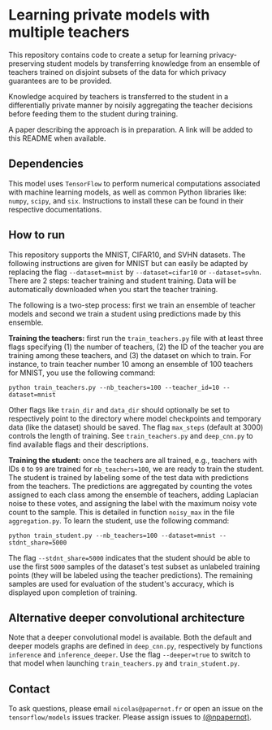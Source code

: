 # Learning private models with multiple teachers

This repository contains code to create a setup for learning privacy-preserving 
student models by transferring knowledge from an ensemble of teachers trained 
on disjoint subsets of the data for which privacy guarantees are to be provided.

Knowledge acquired by teachers is transferred to the student in a differentially
private manner by noisily aggregating the teacher decisions before feeding them
to the student during training.

A paper describing the approach is in preparation. A link will be added to this 
README when available.

## Dependencies

This model uses `TensorFlow` to perform numerical computations associated with 
machine learning models, as well as common Python libraries like: `numpy`, 
`scipy`, and `six`. Instructions to install these can be found in their 
respective documentations. 

## How to run

This repository supports the MNIST, CIFAR10, and SVHN datasets. The following
instructions are given for MNIST but can easily be adapted by replacing the 
flag `--dataset=mnist` by `--dataset=cifar10` or `--dataset=svhn`.
There are 2 steps: teacher training and student training. Data will be 
automatically downloaded when you start the teacher training. 

The following is a two-step process: first we train an ensemble of teacher
models and second we train a student using predictions made by this ensemble.

**Training the teachers:** first run the `train_teachers.py` file with at least
three flags specifying (1) the number of teachers, (2) the ID of the teacher
you are training among these teachers, and (3) the dataset on which to train. 
For instance, to train teacher number 10 among an ensemble of 100 teachers for 
MNIST, you use the following command:

```
python train_teachers.py --nb_teachers=100 --teacher_id=10 --dataset=mnist
```

Other flags like `train_dir` and `data_dir` should optionally be set to
respectively point to the directory where model checkpoints and temporary data
(like the dataset) should be saved. The flag `max_steps` (default at 3000) 
controls the length of training. See `train_teachers.py` and `deep_cnn.py` 
to find available flags and their descriptions.

**Training the student:** once the teachers are all trained, e.g., teachers 
with IDs `0` to `99` are trained for `nb_teachers=100`, we are ready to train
the student. The student is trained by labeling some of the test data with 
predictions from the teachers. The predictions are aggregated by counting the
votes assigned to each class among the ensemble of teachers, adding Laplacian 
noise to these votes, and assigning the label with the maximum noisy vote count
to the sample. This is detailed in function `noisy_max` in the file 
`aggregation.py`. To learn the student, use the following command:

```
python train_student.py --nb_teachers=100 --dataset=mnist --stdnt_share=5000
```

The flag `--stdnt_share=5000` indicates that the student should be able to
use the first `5000` samples of the dataset's test subset as unlabeled
training points (they will be labeled using the teacher predictions). The 
remaining samples are used for evaluation of the student's accuracy, which
is displayed upon completion of training.

## Alternative deeper convolutional architecture

Note that a deeper convolutional model is available. Both the default and 
deeper models graphs are defined in `deep_cnn.py`, respectively by 
functions `inference` and `inference_deeper`. Use the flag `--deeper=true` 
to switch to that model when launching `train_teachers.py` and 
`train_student.py`. 

## Contact

To ask questions, please email `nicolas@papernot.fr` or open an issue on 
the `tensorflow/models` issues tracker. Please assign issues to 
[(@npapernot)](https://github.com/npapernot).
